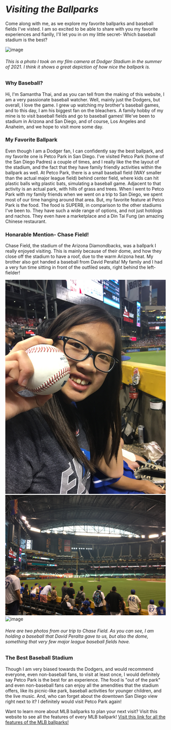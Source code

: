 # ***Visiting the Ballparks***
Come along with me, as we explore my favorite ballparks and baseball fields I've visted. I am so excited to be able to share with you my favorite experiences and fianlly, I'll let you in on my little secret- Which baseball stadium is the best?

![image](https://github.com/samanthathai8/VisitingtheBallparks/blob/main/11_Original.jpg)
###### This is a photo I took on my film camera at Dodger Stadium in the summer of 2021. I think it shows a great depiction of how nice the ballpark is.

### Why Baseball?
Hi, I'm Samantha Thai, and as you can tell from the making of this website, I am a very passionate baseball watcher. Well, mainly just the Dodgers, but overall, I love the game. I grew up watching my brother's baseball games, and to this day, I am his biggest fan on the bleachers. A family hobby of my mine is to visit baseball fields and go to baseball games! We've been to stadium in Arizona and San Diego, and of course, Los Angeles and Anaheim, and we hope to visit more some day. 

### My Favorite Ballpark
Even though I am a Dodger fan, I can confidently say the best ballpark, and my favorite one is Petco Park in San Diego. I've visited Petco Park (home of the San Diego Padres) a couple of times, and I really like the the layout of the stadium, and the fact that they have family friendly activities within the ballpark as well. At Petco Park, there is a small baseball field (WAY smaller than the actual major league field) behind center field, where kids can hit plastic balls witg plastic bats, simulating a baseball game. Adjacent to that activity is an actual park, with hills of grass and trees. When I went to Petco Park with my family friends when we went on a trip to San Diego, we spent most of our time hanging around that area. But, my favorite feature at Petco Park is the food. The food is SUPERB, in comparison to the other stadiums I've been to. They have such a wide range of options, and not just hotdogs and nachos. They even have a marketplace and a Din Tai Fung (an amazing Chinese restaurant. 

### Honarable Mention- Chase Field!
Chase Field, the stadium of the Arizona Diamondbacks, was a ballpark I really enjoyed visiting. This is mainly because of their dome, and how they close off the stadium to have a roof, due to the warm Arizona heat. My brother also got handed a baseball from David Peralta! My family and I had a very fun time sitting in front of the outfiled seats, right behind the left-fielder! 

![image](IMG_0538.jpg) 
<img src="IMG_0525.jpg">
![image](https://github.com/samanthathai8/VisitingtheBallparks/blob/main/IMG_0525.jpg)  
###### Here are two photos from our trip to Chase Field. As you can see, I am holding a baseball that David Peralta gave to us, but also the dome, something that very few major league baseball fields have.

### The Best Baseball Stadium
Though I am very biased towards the Dodgers, and would recommend everyone, even non-baseball fans, to visit at least once, I would definitely say Petco Park is the best for an experience. The food is "out of the park" and even non-baseball fans can enjoy all the amendities that the stadium offers, like its picnic-like park, baseball activities for younger children, and the live music. And, who can forget about the downtown San Diego view right next to it? I definitely would visit Petco Park again!

Want to learn more about MLB ballparks to plan your next visit? Visit this website to see all the features of every MLB ballpark! 
<a href="https://www.ballparksofbaseball.com/">Visit this link for all the features of the MLB ballparks!</a>

